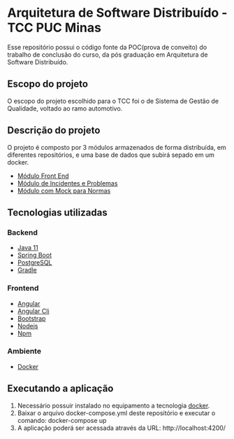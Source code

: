 # Arquitetura de Software Distribuído - TCC PUC Minas
Esse repositório possui o código fonte da POC(prova de conveito) do trabalho de conclusão do curso, da pós graduação em Arquitetura de Software Distribuído.

## Escopo do projeto
O escopo do projeto escolhido para o TCC foi o de Sistema de Gestão de Qualidade, voltado ao ramo automotivo.

## Descrição do projeto
O projeto é composto por 3 módulos armazenados de forma distribuída, em diferentes repositórios, e uma base de dados que subirá sepado em um docker.
* [Módulo Front End](https://github.com/luisbarcellos/frontend-module)
* [Módulo de Incidentes e Problemas](https://github.com/luisbarcellos/incidente-problema-service)
* [Módulo com Mock para Normas](https://github.com/luisbarcellos/mock-service)


## Tecnologias utilizadas

### Backend

* [Java 11](https://www.oracle.com/java/technologies/javase-jdk11-downloads.html)
* [Spring Boot](https://spring.io/projects/spring-boot)
* [PostgreSQL](https://www.postgresql.org/download/)
* [Gradle](https://gradle.org/)

### Frontend

* [Angular](https://angular.io/)
* [Angular Cli](https://cli.angular.io/)
* [Bootstrap](https://getbootstrap.com/)
* [Nodejs](https://nodejs.org/en/)
* [Npm](https://www.npmjs.com/)

### Ambiente

* [Docker](https://www.docker.com/)

## Executando a aplicação

1. Necessário possuir instalado no equipamento a tecnologia [docker](https://www.docker.com/).
2. Baixar o arquivo docker-compose.yml deste repositório e executar o comando: docker-compose up
3. A aplicação poderá ser acessada através da URL: http://localhost:4200/